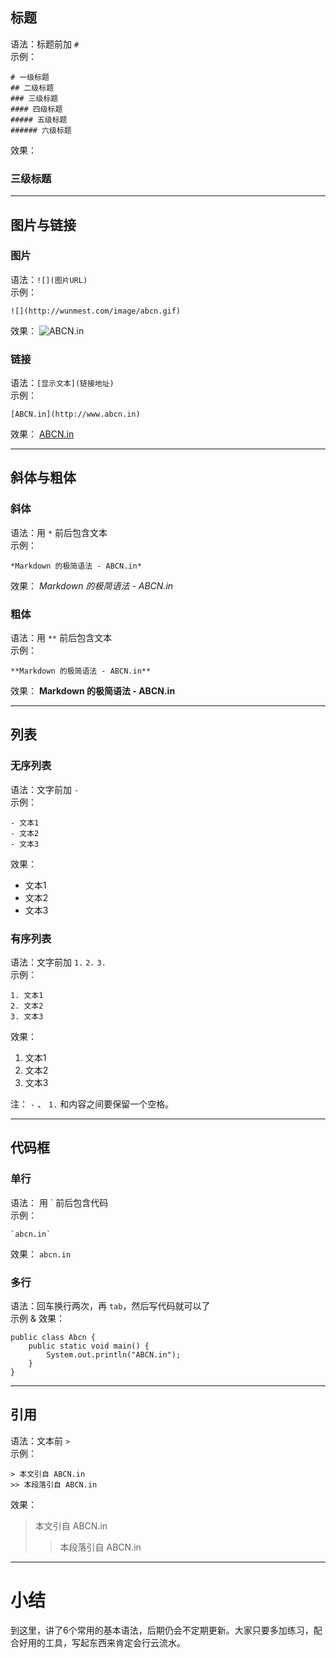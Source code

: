 ## 标题
语法：标题前加 `#`  
示例：

	# 一级标题
	## 二级标题
	### 三级标题
	#### 四级标题
	##### 五级标题
	###### 六级标题

效果：
### 三级标题  
***
## 图片与链接
### 图片
语法：`![](图片URL)`  
示例：

	![](http://wunmest.com/image/abcn.gif)  

效果：
![ABCN.in](http://wunmest.com/image/abcn.gif)

### 链接
语法：`[显示文本](链接地址)`  
示例：

	[ABCN.in](http://www.abcn.in)  

效果：
[ABCN.in](http://www.abcn.in)  
***
## 斜体与粗体
### 斜体
语法：用 `*` 前后包含文本  
示例：

	*Markdown 的极简语法 - ABCN.in*  

效果：
*Markdown 的极简语法 - ABCN.in*

### 粗体
语法：用 `**` 前后包含文本  
示例：

	**Markdown 的极简语法 - ABCN.in**  

效果：
**Markdown 的极简语法 - ABCN.in**  
***
## 列表
### 无序列表
语法：文字前加 `-`  
示例：

	- 文本1
	- 文本2
	- 文本3  

效果：

- 文本1
- 文本2
- 文本3

### 有序列表
语法：文字前加 `1.` `2.` `3.`  
示例：

	1. 文本1
	2. 文本2
	3. 文本3

效果：

1. 文本1
2. 文本2
3. 文本3

注： `-` 、 `1.` 和内容之间要保留一个空格。  
***
## 代码框
### 单行
语法： 用 \` 前后包含代码  
示例：

	`abcn.in`

效果：
`abcn.in`

### 多行
语法：回车换行两次，再 `tab`，然后写代码就可以了  
示例 & 效果：

	public class Abcn {
		public static void main() {
			System.out.println("ABCN.in");
		}
	}

***
## 引用
语法：文本前 `>`  
示例：

	> 本文引自 ABCN.in
	>> 本段落引自 ABCN.in

效果：
> 本文引自 ABCN.in
> > 本段落引自 ABCN.in  

***
# 小结
到这里，讲了6个常用的基本语法，后期仍会不定期更新。大家只要多加练习，配合好用的工具，写起东西来肯定会行云流水。
